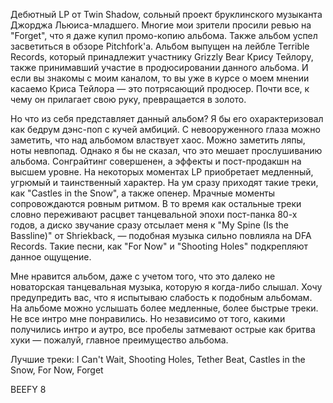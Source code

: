 Дебютный LP от Twin Shadow, сольный проект бруклинского музыканта Джорджа Льюиса-младшего. Многие мои зрители просили ревью на "Forget", что я даже купил промо-копию альбома. Также альбом успел засветиться в обзоре Pitchfork'a. Альбом выпущен на лейбле Terrible Records, который принадлежит участнику Grizzly Bear Крису Тейлору, также принимавший участие в продюсировании данного альбома. И если вы знакомы с моим каналом, то вы уже в курсе о моем мнении касаемо Криса Тейлора — это потрясающий продюсер. Почти все, к чему он прилагает свою руку, превращается в золото.

Но что из себя представляет данный альбом? Я бы его охарактеризовал как бедрум дэнс-поп с кучей амбиций. С невооруженного глаза можно заметить, что над альбомом властвует хаос. Можно заметить ляпы, ноты невпопад. Однако я бы не сказал, что это мешает прослушиванию альбома. Сонграйтинг совершенен, а эффекты и пост-продакшн на высшем уровне. На некоторых моментах LP приобретает медленный, угрюмый и таинственный характер. На ум сразу приходят такие треки, как "Castles in the Snow", а также опенер. Мрачные моменты сопровождаются ровным ритмом. В то время как остальные треки словно переживают расцвет танцевальной эпохи пост-панка 80-х годов, а диско звучание сразу отсылает меня к "My Spine (Is the Bassline)" от Shriekback, — подобная музыка сильно повлияла на DFA Records. Такие песни, как "For Now" и "Shooting Holes" подкрепляют данное ощущение.

Мне нравится альбом, даже с учетом того, что это далеко не новаторская танцевальная музыка, которую я когда-либо слышал. Хочу предупредить вас, что я испытываю слабость к подобным альбомам. На альбоме можно услышать более медленные, более быстрые треки. Не все интро мне понравились. Но независимо от того, какими получились интро и аутро, все пробелы затмевают острые как бритва хуки — пожалуй, главное преимущество альбома.

Лучшие треки: I Can't Wait, Shooting Holes, Tether Beat, Castles in the Snow, For Now, Forget

BEEFY 8
